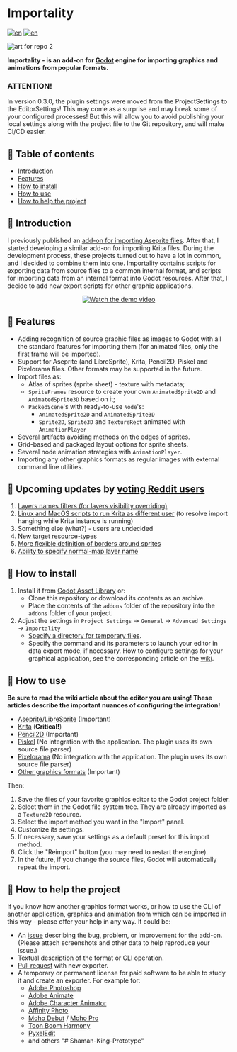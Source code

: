 # Importality

[![en](https://img.shields.io/badge/lang-en-red.svg)](README.md)
[![en](https://img.shields.io/badge/lang-ru-green.svg)](README.ru.md)

![art for repo 2](https://github.com/nklbdev/godot-4-importality/assets/7024016/f44d98b1-116c-493e-8108-2138b1bddd61)

**Importality - is an add-on for [Godot](https://godotengine.org) engine for importing graphics and animations from popular formats.**

### ATTENTION!
In version 0.3.0, the plugin settings were moved from the ProjectSettings to the EditorSettings! This may come as a surprise and may break some of your configured processes! But this will allow you to avoid publishing your local settings along with the project file to the Git repository, and will make CI/CD easier.

## 📜 Table of contents

- [Introduction](#introduction)
- [Features](#features)
- [How to install](#how-to-install)
- [How to use](#how-to-use)
- [How to help the project](#how-to-help-the-project)

## 📝 Introduction

I previously published an [add-on for importing Aseprite files](https://github.com/nklbdev/godot-4-aseprite-importers). After that, I started developing a similar add-on for importing Krita files. During the development process, these projects turned out to have a lot in common, and I decided to combine them into one. Importality contains scripts for exporting data from source files to a common internal format, and scripts for importing data from an internal format into Godot resources. After that, I decide to add new export scripts for other graphic applications.

<p align="center">
<a href="http://www.youtube.com/watch?feature=player_embedded&v=tlfhlQPr_IA" target="_blank">
<img src="http://img.youtube.com/vi/tlfhlQPr_IA/hqdefault.jpg" alt="Watch the demo video" />
</a>
</p>

## 🎯 Features

- Adding recognition of source graphic files as images to Godot with all the standard features for importing them (for animated files, only the first frame will be imported).
- Support for Aseprite (and LibreSprite), Krita, Pencil2D, Piskel and Pixelorama files. Other formats may be supported in the future.
- Import files as:
     - Atlas of sprites (sprite sheet) - texture with metadata;
     - `SpriteFrames` resource to create your own `AnimatedSprite2D` and `AnimatedSprite3D` based on it;
     - `PackedScene`'s with ready-to-use `Node`'s:
         - `AnimatedSprite2D` and `AnimatedSprite3D`
         - `Sprite2D`, `Sprite3D` and `TextureRect` animated with `AnimationPlayer`
- Several artifacts avoiding methods on the edges of sprites.
- Grid-based and packaged layout options for sprite sheets.
- Several node animation strategies with `AnimationPlayer`.
- Importing any other graphics formats as regular images with external command line utilities.

## 🥁 Upcoming updates by [voting Reddit users](https://www.reddit.com/r/godot/comments/160hnuj/what_features_should_i_add_to_importality_first)

1. [Layers names filters (for layers visibility overriding)](https://github.com/nklbdev/godot-4-importality/issues/11)
1. [Linux and MacOS scripts to run Krita as different user](https://github.com/nklbdev/godot-4-importality/issues/6) (to resolve import hanging while Krita instance is running)
1. Something else (what?) - users are undecided
1. [New target resource-types](https://github.com/nklbdev/godot-4-importality/issues/14)
1. [More flexible definition of borders around sprites](https://github.com/nklbdev/godot-4-importality/issues/12)
1. [Ability to specify normal-map layer name](https://github.com/nklbdev/godot-4-importality/issues/9)

## 💽 How to install

1. Install it from [Godot Asset Library](https://godotengine.org/asset-library/asset/2025) or:
    - Clone this repository or download its contents as an archive.
    - Place the contents of the `addons` folder of the repository into the `addons` folder of your project.
1. Adjust the settings in `Project Settings` -> `General` -> `Advanced Settings` -> `Importality`
     - [Specify a directory for temporary files](https://github.com/nklbdev/godot-4-importality/wiki/about-temporary-files-and-ram_drives-(en)).
     - Specify the command and its parameters to launch your editor in data export mode, if necessary. How to configure settings for your graphical application, see the corresponding article on the [wiki](https://github.com/nklbdev/godot-4-importality/wiki).

## 👷 How to use

**Be sure to read the wiki article about the editor you are using! These articles describe the important nuances of configuring the integration!**
- [Aseprite/LibreSprite](https://github.com/nklbdev/godot-4-importality/wiki/exporting-data-from-aseprite-(en)) (Important)
- [Krita](https://github.com/nklbdev/godot-4-importality/wiki/exporting-data-from-krita-(en)) (**Critical!**)
- [Pencil2D](https://github.com/nklbdev/godot-4-importality/wiki/exporting-data-from-pencil_2d-(en)) (Important)
- [Piskel](https://github.com/nklbdev/godot-4-importality/wiki/exporting-data-from-piskel-(en)) (No integration with the application. The plugin uses its own source file parser)
- [Pixelorama](https://github.com/nklbdev/godot-4-importality/wiki/exporting-data-from-pixelorama-(en)) (No integration with the application. The plugin uses its own source file parser)
- [Other graphics formats](https://github.com/nklbdev/godot-4-importality/wiki/importing-as-regular-images-(en)) (Important)

Then:

1. Save the files of your favorite graphics editor to the Godot project folder.
1. Select them in the Godot file system tree. They are already imported as a `Texture2D` resource.
1. Select the import method you want in the "Import" panel.
1. Customize its settings.
1. If necessary, save your settings as a default preset for this import method.
1. Click the "Reimport" button (you may need to restart the engine).
1. In the future, if you change the source files, Godot will automatically repeat the import.

## 💪 How to help the project

If you know how another graphics format works, or how to use the CLI of another application, graphics and animation from which can be imported in this way - please offer your help in any way. It could be:

- An [issue](https://github.com/nklbdev/godot-4-importality/issues) describing the bug, problem, or improvement for the add-on. (Please attach screenshots and other data to help reproduce your issue.)
- Textual description of the format or CLI operation.
- [Pull request](https://github.com/nklbdev/godot-4-importality/pulls) with new exporter.
- A temporary or permanent license for paid software to be able to study it and create an exporter. For example for:
     - [Adobe Photoshop](https://www.adobe.com/products/photoshop.html)
     - [Adobe Animate](https://www.adobe.com/products/animate.html)
     - [Adobe Character Animator](https://www.adobe.com/products/character-animator.html)
     - [Affinity Photo](https://affinity.serif.com/photo)
     - [Moho Debut](https://moho.lostmarble.com/products/moho-debut) / [Moho Pro](https://moho.lostmarble.com/products/moho-pro)
     - [Toon Boom Harmony](https://www.toonboom.com/products/harmony)
     - [PyxelEdit](https://pyxeledit.com)
     - and others
"# Shaman-King-Prototype" 
